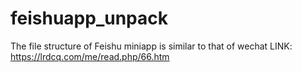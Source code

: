 # feishuapp_unpack

The file structure of Feishu miniapp is similar to that of wechat
LINK: https://lrdcq.com/me/read.php/66.htm
